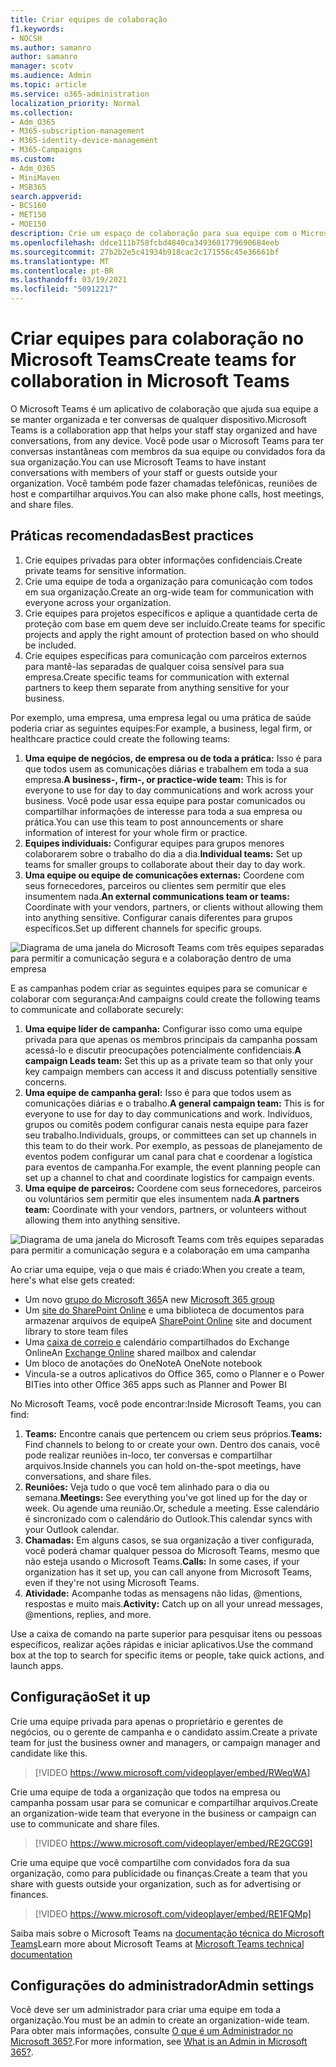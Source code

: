 ```yaml
---
title: Criar equipes de colaboração
f1.keywords:
- NOCSH
ms.author: samanro
author: samanro
manager: scotv
ms.audience: Admin
ms.topic: article
ms.service: o365-administration
localization_priority: Normal
ms.collection:
- Adm_O365
- M365-subscription-management
- M365-identity-device-management
- M365-Campaigns
ms.custom:
- Adm_O365
- MiniMaven
- MSB365
search.appverid:
- BCS160
- MET150
- MOE150
description: Crie um espaço de colaboração para sua equipe com o Microsoft Teams.
ms.openlocfilehash: ddce111b758fcbd4840ca3493601779690684eeb
ms.sourcegitcommit: 27b2b2e5c41934b918cac2c171556c45e36661bf
ms.translationtype: MT
ms.contentlocale: pt-BR
ms.lasthandoff: 03/19/2021
ms.locfileid: "50912217"
---
```

# <a name="create-teams-for-collaboration-in-microsoft-teams"></a><span data-ttu-id="788bd-103">Criar equipes para colaboração no Microsoft Teams</span><span class="sxs-lookup"><span data-stu-id="788bd-103">Create teams for collaboration in Microsoft Teams</span></span>

<span data-ttu-id="788bd-104">O Microsoft Teams é um aplicativo de colaboração que ajuda sua equipe a se manter organizada e ter conversas de qualquer dispositivo.</span><span class="sxs-lookup"><span data-stu-id="788bd-104">Microsoft Teams is a collaboration app that helps your staff stay organized and have conversations, from any device.</span></span> <span data-ttu-id="788bd-105">Você pode usar o Microsoft Teams para ter conversas instantâneas com membros da sua equipe ou convidados fora da sua organização.</span><span class="sxs-lookup"><span data-stu-id="788bd-105">You can use Microsoft Teams to have instant conversations with members of your staff or guests outside your organization.</span></span> <span data-ttu-id="788bd-106">Você também pode fazer chamadas telefônicas, reuniões de host e compartilhar arquivos.</span><span class="sxs-lookup"><span data-stu-id="788bd-106">You can also make phone calls, host meetings, and share files.</span></span>

## <a name="best-practices"></a><span data-ttu-id="788bd-107">Práticas recomendadas</span><span class="sxs-lookup"><span data-stu-id="788bd-107">Best practices</span></span>

1. <span data-ttu-id="788bd-108">Crie equipes privadas para obter informações confidenciais.</span><span class="sxs-lookup"><span data-stu-id="788bd-108">Create private teams for sensitive information.</span></span>
1. <span data-ttu-id="788bd-109">Crie uma equipe de toda a organização para comunicação com todos em sua organização.</span><span class="sxs-lookup"><span data-stu-id="788bd-109">Create an org-wide team for communication with everyone across your organization.</span></span>
1. <span data-ttu-id="788bd-110">Crie equipes para projetos específicos e aplique a quantidade certa de proteção com base em quem deve ser incluído.</span><span class="sxs-lookup"><span data-stu-id="788bd-110">Create teams for specific projects and apply the right amount of protection based on who should be included.</span></span>
1. <span data-ttu-id="788bd-111">Crie equipes específicas para comunicação com parceiros externos para mantê-las separadas de qualquer coisa sensível para sua empresa.</span><span class="sxs-lookup"><span data-stu-id="788bd-111">Create specific teams for communication with external partners to keep them separate from anything sensitive for your business.</span></span>

<span data-ttu-id="788bd-112">Por exemplo, uma empresa, uma empresa legal ou uma prática de saúde poderia criar as seguintes equipes:</span><span class="sxs-lookup"><span data-stu-id="788bd-112">For example, a business, legal firm, or healthcare practice could create the following teams:</span></span>

1. <span data-ttu-id="788bd-113">**Uma equipe de negócios, de empresa ou de toda a prática:** Isso é para que todos usem as comunicações diárias e trabalhem em toda a sua empresa.</span><span class="sxs-lookup"><span data-stu-id="788bd-113">**A business-, firm-, or practice-wide team:** This is for everyone to use for day to day communications and work across your business.</span></span> <span data-ttu-id="788bd-114">Você pode usar essa equipe para postar comunicados ou compartilhar informações de interesse para toda a sua empresa ou prática.</span><span class="sxs-lookup"><span data-stu-id="788bd-114">You can use this team to post announcements or share information of interest for your whole firm or practice.</span></span>
1. <span data-ttu-id="788bd-115">**Equipes individuais:** Configurar equipes para grupos menores colaborarem sobre o trabalho do dia a dia.</span><span class="sxs-lookup"><span data-stu-id="788bd-115">**Individual teams:** Set up teams for smaller groups to collaborate about their day to day work.</span></span>
1. <span data-ttu-id="788bd-116">**Uma equipe ou equipe de comunicações externas:** Coordene com seus fornecedores, parceiros ou clientes sem permitir que eles insumentem nada.</span><span class="sxs-lookup"><span data-stu-id="788bd-116">**An external communications team or teams:** Coordinate with your vendors, partners, or clients without allowing them into anything sensitive.</span></span> <span data-ttu-id="788bd-117">Configurar canais diferentes para grupos específicos.</span><span class="sxs-lookup"><span data-stu-id="788bd-117">Set up different channels for specific groups.</span></span>

![Diagrama de uma janela do Microsoft Teams com três equipes separadas para permitir a comunicação segura e a colaboração dentro de uma empresa](../media/m365-democracy-teams-business-collab.png)

<span data-ttu-id="788bd-119">E as campanhas podem criar as seguintes equipes para se comunicar e colaborar com segurança:</span><span class="sxs-lookup"><span data-stu-id="788bd-119">And campaigns could create the following teams to communicate and collaborate securely:</span></span>

1. <span data-ttu-id="788bd-120">**Uma equipe líder de campanha:** Configurar isso como uma equipe privada para que apenas os membros principais da campanha possam acessá-lo e discutir preocupações potencialmente confidenciais.</span><span class="sxs-lookup"><span data-stu-id="788bd-120">**A campaign Leads team:** Set this up as a private team so that only your key campaign members can access it and discuss potentially sensitive concerns.</span></span>
2. <span data-ttu-id="788bd-121">**Uma equipe de campanha geral:** Isso é para que todos usem as comunicações diárias e o trabalho.</span><span class="sxs-lookup"><span data-stu-id="788bd-121">**A general campaign team:** This is for everyone to use for day to day communications and work.</span></span> <span data-ttu-id="788bd-122">Indivíduos, grupos ou comitês podem configurar canais nesta equipe para fazer seu trabalho.</span><span class="sxs-lookup"><span data-stu-id="788bd-122">Individuals, groups, or committees can set up channels in this team to do their work.</span></span> <span data-ttu-id="788bd-123">Por exemplo, as pessoas de planejamento de eventos podem configurar um canal para chat e coordenar a logística para eventos de campanha.</span><span class="sxs-lookup"><span data-stu-id="788bd-123">For example, the event planning people can set up a channel to chat and coordinate logistics for campaign events.</span></span>
3. <span data-ttu-id="788bd-124">**Uma equipe de parceiros:** Coordene com seus fornecedores, parceiros ou voluntários sem permitir que eles insumentem nada.</span><span class="sxs-lookup"><span data-stu-id="788bd-124">**A partners team:** Coordinate with your vendors, partners, or volunteers without allowing them into anything sensitive.</span></span>

![Diagrama de uma janela do Microsoft Teams com três equipes separadas para permitir a comunicação segura e a colaboração em uma campanha](../media/m365-democracy-teams-collab.png)

<span data-ttu-id="788bd-126">Ao criar uma equipe, veja o que mais é criado:</span><span class="sxs-lookup"><span data-stu-id="788bd-126">When you create a team, here's what else gets created:</span></span>

- <span data-ttu-id="788bd-127">Um novo [grupo do Microsoft 365](/MicrosoftTeams/office-365-groups)</span><span class="sxs-lookup"><span data-stu-id="788bd-127">A new [Microsoft 365 group](/MicrosoftTeams/office-365-groups)</span></span>
- <span data-ttu-id="788bd-128">Um [site do SharePoint Online](/MicrosoftTeams/sharepoint-onedrive-interact) e uma biblioteca de documentos para armazenar arquivos de equipe</span><span class="sxs-lookup"><span data-stu-id="788bd-128">A [SharePoint Online](/MicrosoftTeams/sharepoint-onedrive-interact) site and document library to store team files</span></span>
- <span data-ttu-id="788bd-129">Uma [caixa de correio e](/MicrosoftTeams/exchange-teams-interact) calendário compartilhados do Exchange Online</span><span class="sxs-lookup"><span data-stu-id="788bd-129">An [Exchange Online](/MicrosoftTeams/exchange-teams-interact) shared mailbox and calendar</span></span>
- <span data-ttu-id="788bd-130">Um bloco de anotações do OneNote</span><span class="sxs-lookup"><span data-stu-id="788bd-130">A OneNote notebook</span></span>
- <span data-ttu-id="788bd-131">Vincula-se a outros aplicativos do Office 365, como o Planner e o Power BI</span><span class="sxs-lookup"><span data-stu-id="788bd-131">Ties into other Office 365 apps such as Planner and Power BI</span></span>

<span data-ttu-id="788bd-132">No Microsoft Teams, você pode encontrar:</span><span class="sxs-lookup"><span data-stu-id="788bd-132">Inside Microsoft Teams, you can find:</span></span>

1. <span data-ttu-id="788bd-133">**Teams:** Encontre canais que pertencem ou criem seus próprios.</span><span class="sxs-lookup"><span data-stu-id="788bd-133">**Teams:** Find channels to belong to or create your own.</span></span> <span data-ttu-id="788bd-134">Dentro dos canais, você pode realizar reuniões in-loco, ter conversas e compartilhar arquivos.</span><span class="sxs-lookup"><span data-stu-id="788bd-134">Inside channels you can hold on-the-spot meetings, have conversations, and share files.</span></span>
2. <span data-ttu-id="788bd-135">**Reuniões:** Veja tudo o que você tem alinhado para o dia ou semana.</span><span class="sxs-lookup"><span data-stu-id="788bd-135">**Meetings:** See everything you've got lined up for the day or week.</span></span> <span data-ttu-id="788bd-136">Ou agende uma reunião.</span><span class="sxs-lookup"><span data-stu-id="788bd-136">Or, schedule a meeting.</span></span> <span data-ttu-id="788bd-137">Esse calendário é sincronizado com o calendário do Outlook.</span><span class="sxs-lookup"><span data-stu-id="788bd-137">This calendar syncs with your Outlook calendar.</span></span>
3. <span data-ttu-id="788bd-138">**Chamadas:** Em alguns casos, se sua organização a tiver configurada, você poderá chamar qualquer pessoa do Microsoft Teams, mesmo que não esteja usando o Microsoft Teams.</span><span class="sxs-lookup"><span data-stu-id="788bd-138">**Calls:** In some cases, if your organization has it set up, you can call anyone from Microsoft Teams, even if they're not using Microsoft Teams.</span></span>
4. <span data-ttu-id="788bd-139">**Atividade:** Acompanhe todas as mensagens não lidas, @mentions, respostas e muito mais.</span><span class="sxs-lookup"><span data-stu-id="788bd-139">**Activity:** Catch up on all your unread messages, @mentions, replies, and more.</span></span>

<span data-ttu-id="788bd-140">Use a caixa de comando na parte superior para pesquisar itens ou pessoas específicos, realizar ações rápidas e iniciar aplicativos.</span><span class="sxs-lookup"><span data-stu-id="788bd-140">Use the command box at the top to search for specific items or people, take quick actions, and launch apps.</span></span>

## <a name="set-it-up"></a><span data-ttu-id="788bd-141">Configuração</span><span class="sxs-lookup"><span data-stu-id="788bd-141">Set it up</span></span>

<span data-ttu-id="788bd-142">Crie uma equipe privada para apenas o proprietário e gerentes de negócios, ou o gerente de campanha e o candidato assim.</span><span class="sxs-lookup"><span data-stu-id="788bd-142">Create a private team for just the business owner and managers, or campaign manager and candidate like this.</span></span>

> [!VIDEO https://www.microsoft.com/videoplayer/embed/RWeqWA]

<span data-ttu-id="788bd-143">Crie uma equipe de toda a organização que todos na empresa ou campanha possam usar para se comunicar e compartilhar arquivos.</span><span class="sxs-lookup"><span data-stu-id="788bd-143">Create an organization-wide team that everyone in the business or campaign can use to communicate and share files.</span></span>

> [!VIDEO https://www.microsoft.com/videoplayer/embed/RE2GCG9]

<span data-ttu-id="788bd-144">Crie uma equipe que você compartilhe com convidados fora da sua organização, como para publicidade ou finanças.</span><span class="sxs-lookup"><span data-stu-id="788bd-144">Create a team that you share with guests outside your organization, such as for advertising or finances.</span></span>

> [!VIDEO https://www.microsoft.com/videoplayer/embed/RE1FQMp]

<span data-ttu-id="788bd-145">Saiba mais sobre o Microsoft Teams na [documentação técnica do Microsoft Teams](/microsoftteams/microsoft-teams)</span><span class="sxs-lookup"><span data-stu-id="788bd-145">Learn more about Microsoft Teams at [Microsoft Teams technical documentation](/microsoftteams/microsoft-teams)</span></span>

## <a name="admin-settings"></a><span data-ttu-id="788bd-146">Configurações do administrador</span><span class="sxs-lookup"><span data-stu-id="788bd-146">Admin settings</span></span>

<span data-ttu-id="788bd-147">Você deve ser um administrador para criar uma equipe em toda a organização.</span><span class="sxs-lookup"><span data-stu-id="788bd-147">You must be an admin to create an organization-wide team.</span></span> <span data-ttu-id="788bd-148">Para obter mais informações, consulte [O que é um Administrador no Microsoft 365?](https://support.office.com/article/what-is-an-admin-e123627e-4892-4461-b9aa-1b6d57a5cfa4?ui=en-US&rs=en-US&ad=US).</span><span class="sxs-lookup"><span data-stu-id="788bd-148">For more information, see [What is an Admin in Microsoft 365?](https://support.office.com/article/what-is-an-admin-e123627e-4892-4461-b9aa-1b6d57a5cfa4?ui=en-US&rs=en-US&ad=US).</span></span>